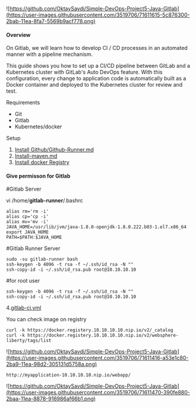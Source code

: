 
![https://github.com/OktaySavdi/Simple-DevOps-Project5-Java-Gitlab](https://user-images.githubusercontent.com/3519706/71611615-5c876300-2bab-11ea-8fa7-5569b9acf778.png)

#### []((https://github.com/OktaySavdi/Devops/edit/master/Gitlab/Java/DevOps-Project5-Gitlab)#Overview)Overview

On Gitlab, we will learn how to develop CI / CD processes in an automated manner with a pipeline mechanism.

This guide shows you how to set up a CI/CD pipeline between GitLab and a Kubernetes cluster with GitLab's Auto DevOps feature. With this configuration, 
every change to application code is automatically built as a Docker container and deployed to the Kubernetes cluster for review and test.

Requirements

 - Git 
 - Gitlab
 - Kubernetes/docker

Setup

 1. [Install Github/Github-Runner.md](Install-Github-Runner.md)
 2. 
    [Install-maven.md](Install-maven.md)
 3. 
    [Install docker Registry](https://github.com/OktaySavdi/Simple-DevOps-Project1-Java-Jenkins)

    
#### [](https://github.com/OktaySavdi/Simple-DevOps-Project5-Java-Gitlab#permission)Give permisson for Gitlab

#Gitlab Server

vi /home/**gitlab-runner**/.bashrc

    alias rm='rm -i'
    alias cp='cp -i'
    alias mv='mv -i'
    JAVA_HOME=/usr/lib/jvm/java-1.8.0-openjdk-1.8.0.222.b03-1.el7.x86_64
    export JAVA_HOME
    PATH=$PATH:$JAVA_HOME

#Gitlab Runner Server

    sudo -su gitlab-runner bash
    ssh-keygen -b 4096 -t rsa -f ~/.ssh/id_rsa -N "" 
    ssh-copy-id -i ~/.ssh/id_rsa.pub root@10.10.10.10 

#for root user

    ssh-keygen -b 4096 -t rsa -f ~/.ssh/id_rsa -N "" 
    ssh-copy-id -i ~/.ssh/id_rsa.pub root@10.10.10.10

4.[gitlab-ci.yml](.gitlab-ci.yml)

You can check image on registry

    curl -k https://docker.registery.10.10.10.10.nip.io/v2/_catalog
    curl -k https://docker.registery.10.10.10.10.nip.io/v2/websphere-liberty/tags/list

![https://github.com/OktaySavdi/Simple-DevOps-Project5-Java-Gitlab](https://user-images.githubusercontent.com/3519706/71611416-a53e1c80-2ba9-11ea-98d2-305131d5758a.png)

    http://myapplication-10.10.10.10.nip.io/webapp/

![https://github.com/OktaySavdi/Simple-DevOps-Project5-Java-Gitlab](https://user-images.githubusercontent.com/3519706/71611470-390fe880-2baa-11ea-8878-916986af66b1.png)
